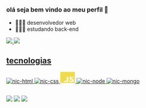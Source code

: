 ### olá seja bem vindo ao meu perfil 👋
- 🧑🏻‍💻 desenvolvedor web
- 🧑🏻‍🏫 estudando back-end
<div>
  <a href="https://github.com/Nicollas-Ernane">
    <img height="180cm" src="https://github-readme-stats.vercel.app/api?username=Nicollas-Ernane&show_icons=true&theme=dracula&include_all_commits=true&count_private=true"/>
    <img height="180cm" src="https://github-readme-stats.vercel.app/api/top-langs?username=Nicollas-Ernane&layout=compact&langs_count=16&theme=dracula"/>
</div>

## tecnologias
<div style="display: inline_block">
<img aling="center" alt="nic-html" height="30" width="40" src="https://cdn.jsdelivr.net/gh/devicons/devicon@latest/icons/html5/html5-plain.svg">
<img aling="center" alt="nic-css" height="30" width="40" src="https://cdn.jsdelivr.net/gh/devicons/devicon@latest/icons/css3/css3-plain.svg">
<img aling="center" alt="nic-js" height="30" width="40" src="https://raw.githubusercontent.com/devicons/devicon/master/icons/javascript/javascript-plain.svg">
<img aling="center" alt="nic-node" height="40" width="50" src="https://cdn.jsdelivr.net/gh/devicons/devicon@latest/icons/nodejs/nodejs-original-wordmark.svg" >
<img aling="center" alt="nic-mongo" height="40" width="50" src="https://cdn.jsdelivr.net/gh/devicons/devicon@latest/icons/mongodb/mongodb-original-wordmark.svg" >
</div>

##

<div>
  <a href="https://www.instagram.com/y2k_.nic?igsh=eXVuZW55dnJybjNs" target"_blank"><img src="https://img.shields.io/badge/Instagram-E4405F?style=for-the-badge&logo=instagram&logoColor=white" target="_blank"></a>
  <a href="https://www.linkedin.com/in/nicollas-ernane-costa-lima-298567313/" target"_blank"><img src="https://img.shields.io/badge/LinkedIn-0077B5?style=for-the-badge&logo=linkedin&logoColor=white" target="_blank"></a>
    <a href="nicollasernanecosta@gmail.com" target"_blank"><img src="https://img.shields.io/badge/Gmail-D14836?style=for-the-badge&logo=gmail&logoColor=white" target="_blank"></a>
</div>

